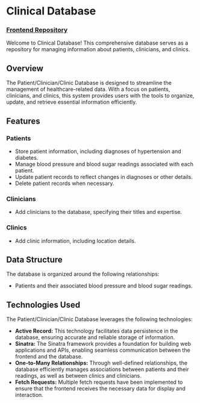 # Clinical Database 

### [Frontend Repository](https://github.com/teklumezgebo/Patient-Database-Frontend)

Welcome to Clinical Database! This comprehensive database serves as a repository for managing information about patients, clinicians, and clinics.

## Overview

The Patient/Clinician/Clinic Database is designed to streamline the management of healthcare-related data. With a focus on patients, clinicians, and clinics, this system provides users with the tools to organize, update, and retrieve essential information efficiently.

## Features

### Patients

- Store patient information, including diagnoses of hypertension and diabetes.
- Manage blood pressure and blood sugar readings associated with each patient.
- Update patient records to reflect changes in diagnoses or other details.
- Delete patient records when necessary.

### Clinicians

- Add clinicians to the database, specifying their titles and expertise.

### Clinics

- Add clinic information, including location details.

## Data Structure

The database is organized around the following relationships:

- Patients and their associated blood pressure and blood sugar readings.

## Technologies Used

The Patient/Clinician/Clinic Database leverages the following technologies:

- **Active Record:** This technology facilitates data persistence in the database, ensuring accurate and reliable storage of information.
- **Sinatra:** The Sinatra framework provides a foundation for building web applications and APIs, enabling seamless communication between the frontend and the database.
- **One-to-Many Relationships:** Through well-defined relationships, the database efficiently manages associations between patients and their readings, as well as between clinics and clinicians.
- **Fetch Requests:** Multiple fetch requests have been implemented to ensure that the frontend receives the necessary data for display and interaction.
